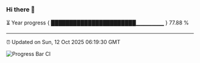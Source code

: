 ### Hi there 👋

⏳ Year progress { ███████████████████████▁▁▁▁▁▁▁ } 77.88 %

---

⏰ Updated on Sun, 12 Oct 2025 06:19:30 GMT

![Progress Bar CI](https://github.com/liununu/liununu/workflows/Progress%20Bar%20CI/badge.svg)
